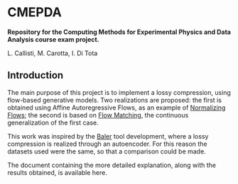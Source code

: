 # CMEPDA

**Repository for the Computing Methods for Experimental Physics and Data Analysis course exam project.**

L. Callisti, M. Carotta, I. Di Tota

## Introduction
The main purpose of this project is to implement a lossy compression, using flow-based generative models.
Two realizations are proposed: the first is obtained using Affine Autoregressive Flows, as an example of [Normalizing Flows](https://arxiv.org/abs/1912.02762); the second is based on [Flow Matching](https://arxiv.org/abs/2210.02747), the continuous generalization of the first case.

This work was inspired by the [Baler](https://arxiv.org/abs/2305.02283) tool development, where a lossy compression is realized through an autoencoder. For this reason the datasets used were the same, so that a comparison could be made.

The document containing the more detailed explanation, along with the results obtained, is available here.